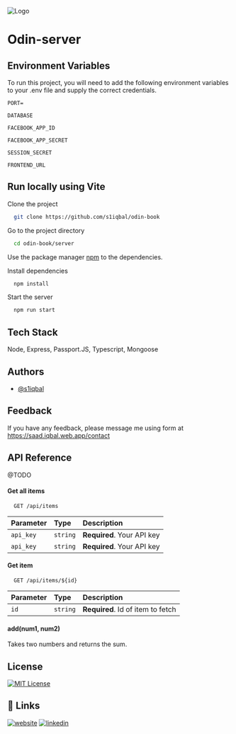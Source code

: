 
![Logo](https://dev-to-uploads.s3.amazonaws.com/uploads/articles/th5xamgrr6se0x5ro4g6.png)

# Odin-server
## Environment Variables

To run this project, you will need to add the following environment variables to your .env file and supply the correct credentials.

`PORT=` 

`DATABASE` 

`FACEBOOK_APP_ID`

`FACEBOOK_APP_SECRET` 

`SESSION_SECRET`

`FRONTEND_URL` 

## Run locally using Vite

Clone the project

```bash
  git clone https://github.com/s1iqbal/odin-book
```

Go to the project directory

```bash
  cd odin-book/server
```

Use the package manager [npm](hhttps://docs.npmjs.com/downloading-and-installing-node-js-and-npm) to the dependencies.


Install dependencies

```bash
  npm install
```

Start the server

```bash
  npm run start
```


## Tech Stack

Node, Express, Passport.JS, Typescript, Mongoose



## Authors

- [@s1iqbal](https://www.github.com/s1iqbal)


## Feedback

If you have any feedback, please message me using form at https://saad.iqbal.web.app/contact


## API Reference


@TODO
#### Get all items

```http
  GET /api/items
```

| Parameter | Type     | Description                |
| :-------- | :------- | :------------------------- |
| `api_key` | `string` | **Required**. Your API key |
| `api_key` | `string` | **Required**. Your API key |

#### Get item

```http
  GET /api/items/${id}
```

| Parameter | Type     | Description                       |
| :-------- | :------- | :-------------------------------- |
| `id`      | `string` | **Required**. Id of item to fetch |

#### add(num1, num2)

Takes two numbers and returns the sum.


## License
[![MIT License](https://img.shields.io/badge/License-MIT-green.svg)](https://choosealicense.com/licenses/mit/)
## 🔗 Links
[![website](https://img.shields.io/badge/portfolio-000?style=for-the-badge&logo=ko-fi&logoColor=white)](https://saadiqbal.web.app/)
[![linkedin](https://img.shields.io/badge/linkedin-0A66C2?style=for-the-badge&logo=linkedin&logoColor=white)](https://www.linkedin.com/in/saad-iqbal-ryerson/)
